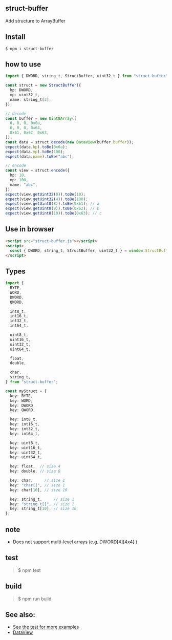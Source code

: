 ## struct-buffer

Add structure to ArrayBuffer

## Install
```
$ npm i struct-buffer
```

## how to use
```ts
import { DWORD, string_t, StructBuffer, uint32_t } from "struct-buffer";

const struct = new StructBuffer({
  hp: DWORD,
  mp: uint32_t,
  name: string_t[3],
});

// decode
const buffer = new Uint8Array([ 
  0, 0, 0, 0x0a, 
  0, 0, 0, 0x64, 
  0x61, 0x62, 0x63, 
]);
const data = struct.decode(new DataView(buffer.buffer));
expect(data.hp).toBe(0x0a);
expect(data.mp).toBe(100);
expect(data.name).toBe("abc");

// encode
const view = struct.encode({
  hp: 10,
  mp: 100,
  name: "abc",
});
expect(view.getUint32(0)).toBe(10);
expect(view.getUint32(4)).toBe(100);
expect(view.getUint8(8)).toBe(0x61); // a
expect(view.getUint8(9)).toBe(0x62); // b
expect(view.getUint8(10)).toBe(0x63); // c
```

## Use in browser
```html
<script src="struct-buffer.js"></script>
<script>
  const { DWORD, string_t, StructBuffer, uint32_t } = window.StructBuffer;
</script>
```

## Types
```ts
import {
  BYTE,
  WORD,
  DWORD,
  QWORD,

  int8_t,
  int16_t,
  int32_t,
  int64_t,

  uint8_t,
  uint16_t,
  uint32_t,
  uint64_t,

  float,
  double,

  char,
  string_t,
} from "struct-buffer";

const myStruct = {
  key: BYTE,
  key: WORD,
  key: DWORD,
  key: QWORD,

  key: int8_t,
  key: int16_t,
  key: int32_t,
  key: int64_t,

  key: uint8_t,
  key: uint16_t,
  key: uint32_t,
  key: uint64_t,

  key: float,  // size 4
  key: double, // size 8

  key: char,     // size 1
  key: "char[]", // size 1
  key: char[10], // size 10

  key: string_t,     // size 1
  key: "string_t[]", // size 1
  key: string_t[10], // size 10
};
```

## note
- Does not support multi-level arrays (e.g. DWORD[4][4x4] )

## test
> $ npm test

## build
> $ npm run build

## See also:
  - [See the test for more examples](https://github.com/januwA/struct-buffer/blob/main/test/test.test.ts)
  - [DataView](https://developer.mozilla.org/zh-CN/docs/Web/JavaScript/Reference/Global_Objects/DataView)